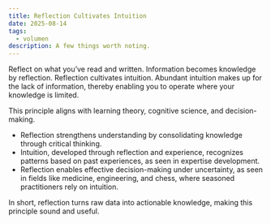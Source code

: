 ```yaml
---
title: Reflection Cultivates Intuition
date: 2025-08-14
tags:
  - volumen
description: A few things worth noting.
---
```


Reflect on what you’ve read and written. Information becomes knowledge by reflection. Reflection cultivates intuition. Abundant intuition makes up for the lack of information, thereby enabling you to operate where your knowledge is limited.

This principle aligns with learning theory, cognitive science, and decision-making.

- Reflection strengthens understanding by consolidating knowledge through critical thinking.
- Intuition, developed through reflection and experience, recognizes patterns based on past experiences, as seen in expertise development.
- Reflection enables effective decision-making under uncertainty, as seen in fields like medicine, engineering, and chess, where seasoned practitioners rely on intuition.

In short, reflection turns raw data into actionable knowledge, making this principle sound and useful.